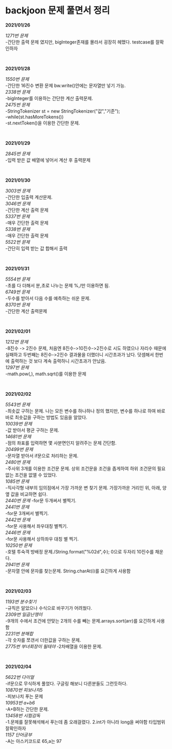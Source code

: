 # backjoon 문제 풀면서 정리

**2021/01/26**  

*1271번 문제*  
-간단한 출력 문제 였지만, bigInteger존재를 몰라서 굉장히 헤맸다. testcase를 잘확인하자

<br>

**2021/01/28**  

*1550번 문제*  
-간단한 16진수 변환 문제 bw.write()안에는 문자열만 넣기 가능.  
*2338번 문제*  
-bigInteger를 이용하는 간단한 계산 출력문제.  
*2475번 문제*  
-StringTokenizer st = new StringTokenizer("값","기준");  
-while(st.hasMoreTokens())  
-st.nextToken()을 이용한 간단한 문제. 

<br>

**2021/01/29**

*2845번 문제*  
-입력 받은 값 배열에 넣어서 계산 후 출력문제

<br>

**2021/01/30**

*3003번 문제*  
-간단한 입출력 계산문제.  
*3046번 문제*  
-간단한 계산 출력 문제  
*5337번 문제*  
-매우 간단한 출력 문제  
*5338번 문제*  
-매우 간단한 출력 문제  
*5522번 문제*  
-간단히 입력 받는 값 합해서 출력

<br>

**2021/01/31**

*5554번 문제*  
-초를 다 더해서 분,초로 나누는 문제 %,/만 이용하면 됨.  
*6749번 문제*  
-두수를 받아서 다음 수를 예측하는 쉬운 문제.  
*8370번 문제*  
-간단한 계산 출력문제

<br>

**2021/02/01**

*1212번 문제*  
-8진수 -> 2진수 문제, 처음엔 8진수->10진수->2진수로 시도 하였으나 자리수 때문에 실패하고 두번째는 8진수->2진수 결과물을 더했더니 시간초과가 났다. 덧셈해서 한번에 출력하는 것 보다 계속 출력하니 시간초과가 안났음.  
*1297번 문제*  
-math.pow(,), math.sqrt()를 이용한 문제

<br>

**2021/02/02**

*5543번 문제*  
-최솟값 구하는 문제. 나는 모든 변수를 하나하나 정의 했지만, 변수를 하나로 하여 바로바로 최솟값을 구하는 방법도 있음을 알았다.   
*10039번 문제*  
-값 받아서 평균 구하는 문제.  
*14681번 문제*  
-점의 좌표를 입력하면 몇 사분면인지 알려주는 문제 간단함.  
*20499번 문제*  
-문자열 받아서 if문으로 처리하는 문제.  
*2480번 문제*  
-주사위 3개를 이용한 조건문 문제. 상위 조건문을 조건을 좁게하여 하위 조건문의 필요없는 조건을 없앨 수 있었다.  
*1085번 문제*  
-직사각형 내부의 임의점에서 가장 가까운 변 찾기 문제. 가장가까운 거리인 위, 아래, 양옆 값을 비교하면 쉽다.  
*2440번 문제*
-for문 두개써서 별찍기.  
*2441번 문제*  
-for문 3개써서 별찍기.  
*2442번 문제*  
-for문 사용해서 좌우대칭 별찍기.  
*2446번 문제*  
-for문 사용해서 상하좌우 대칭 별 찍기.  
*10250번 문제*  
-호텔 투숙객 방배정 문제./String.format("%02d",수); 0으로 두자리 10진수를 채운다.  
*2941번 문제*  
-문자열 안에 문자를 찾는문제. String.charAt(i)를 요긴하게 사용함

<br>

**2021/02/03**

*1193번 분수찾기*  
-규칙은 알았으나 수식으로 바꾸기가 어려웠다.  
*2309번 일곱난쟁이*  
-9개의 수에서 조건에 안맞는 2개의 수를 빼는 문제.arrays.sort(arr)를 요긴하게 사용함  
*2231번 분해합*  
-각 숫자를 쪼갠서 더한값을 구하는 문제.  
*2775번 부녀회장이 될테야*
-2차배열을 이용한 문제.  

<br>

**2021/02/04**

*5622번 다이얼*  
-if문으로 무식하게 풀었다. 구글링 해보니 다른분들도 그런듯하다.  
*10870번 피보나치5*  
-피보나치 푸는 문제  
*10953번 a+b6*  
-A+B하는 간단한 문제.  
*13458번 시험감독*  
-1.문제를 잘못해석해서 푸는데 좀 오래걸렸다. 2.int가 아니라 long을 써야함 타입범위 잘확인하자  
*1157 단어공부*  
-A는 아스키코드로 65,a는 97  

<br>

 